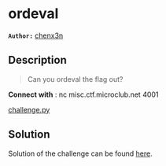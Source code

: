 # ordeval

**`Author:`** [chenx3n](https://github.com/malikDaCoda)

## Description

> Can you ordeval the flag out?

**Connect with** : nc misc.ctf.microclub.net 4001  

[challenge.py](./challenge/challenge.py)

## Solution

Solution of the challenge can be found [here](solution/).
